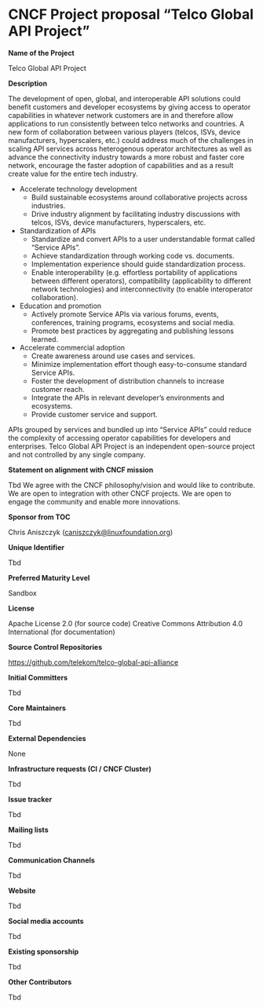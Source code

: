 # **CNCF Project proposal “Telco Global API Project”**

**Name of the Project**

Telco Global API Project

**Description**

The development of open, global, and interoperable API solutions could benefit customers and developer ecosystems by giving access to operator capabilities in whatever network customers are in and therefore allow applications to run consistently between telco networks and countries. A new form of collaboration between various players (telcos, ISVs, device manufacturers, hyperscalers, etc.) could address much of the challenges in scaling API services across heterogenous operator architectures as well as advance the connectivity industry towards a more robust and faster core network, encourage the faster adoption of capabilities and as a result create value for the entire tech industry.

* Accelerate technology development
    * Build sustainable ecosystems around collaborative projects across industries.
    * Drive industry alignment by facilitating industry discussions with telcos, ISVs, device manufacturers, hyperscalers, etc.
* Standardization of APIs
    * Standardize and convert APIs to a user understandable format called “Service APIs”.
    * Achieve standardization through working code vs. documents.
    * Implementation experience should guide standardization process.
    * Enable interoperability (e.g. effortless portability of applications between different operators), compatibility (applicability to different network technologies) and interconnectivity (to enable interoperator collaboration).
* Education and promotion
    * Actively promote Service APIs via various forums, events, conferences, training programs, ecosystems and social media.
    * Promote best practices by aggregating and publishing lessons learned.
* Accelerate commercial adoption
    * Create awareness around use cases and services.
    * Minimize implementation effort though easy-to-consume standard Service APIs.
    * Foster the development of distribution channels to increase customer reach.
    * Integrate the APIs in relevant developer’s environments and ecosystems.
    * Provide customer service and support.

APIs grouped by services and bundled up into “Service APIs” could reduce the complexity of accessing operator capabilities for developers and enterprises.
Telco Global API Project is an independent open-source project and not controlled by any single company.

**Statement on alignment with CNCF mission**

Tbd
We agree with the CNCF philosophy/vision and would like to contribute.
We are open to integration with other CNCF projects.
We are open to engage the community and enable more innovations.

**Sponsor from TOC**

Chris Aniszczyk (<caniszczyk@linuxfoundation.org>)

**Unique Identifier**

Tbd

**Preferred Maturity Level**

Sandbox

**License**

Apache License 2.0 (for source code)
Creative Commons Attribution 4.0 International (for documentation)

**Source Control Repositories**

<https://github.com/telekom/telco-global-api-alliance>

**Initial Committers**

Tbd

**Core Maintainers**

Tbd

**External Dependencies**

None

**Infrastructure requests (CI / CNCF Cluster)**

Tbd

**Issue tracker**

Tbd

**Mailing lists**

Tbd

**Communication Channels**

Tbd

**Website**

Tbd

**Social media accounts**

Tbd

**Existing sponsorship**

Tbd

**Other Contributors**

Tbd
